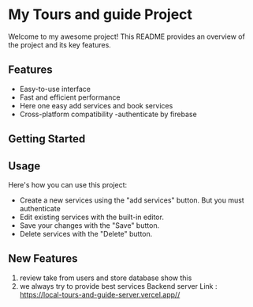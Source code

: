 # My Tours and guide Project

Welcome to my awesome project! This README provides an overview of the project and its key features.

## Features

- Easy-to-use interface
- Fast and efficient performance
- Here one easy add services and book services
- Cross-platform compatibility
  -authenticate by firebase

## Getting Started

## Usage

Here's how you can use this project:

- Create a new services using the "add services" button. But you must authenticate
- Edit existing services with the built-in editor.
- Save your changes with the "Save" button.
- Delete services with the "Delete" button.

## New Features

1. review take from users and store database show this
2. we always try to provide best services
   Backend server Link : https://local-tours-and-guide-server.vercel.app//
